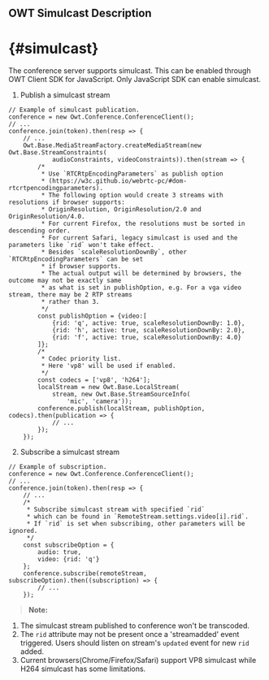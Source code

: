 OWT Simulcast Description
---------------------

# {#simulcast}
The conference server supports simulcast. This can be enabled through OWT Client SDK for JavaScript. Only JavaScript SDK can enable simulcast.

1. Publish a simulcast stream
~~~~~~{.js}
// Example of simulcast publication.
conference = new Owt.Conference.ConferenceClient();
// ...
conference.join(token).then(resp => {
    // ...
    Owt.Base.MediaStreamFactory.createMediaStream(new Owt.Base.StreamConstraints(
            audioConstraints, videoConstraints)).then(stream => {
        /*
         * Use `RTCRtpEncodingParameters` as publish option
         * (https://w3c.github.io/webrtc-pc/#dom-rtcrtpencodingparameters).
         * The following option would create 3 streams with resolutions if browser supports:
         * OriginResolution, OriginResolution/2.0 and OriginResolution/4.0.
         * For current Firefox, the resolutions must be sorted in descending order.
         * For current Safari, legacy simulcast is used and the parameters like `rid` won't take effect.
         * Besides `scaleResolutionDownBy`, other `RTCRtpEncodingParameters` can be set
         * if browser supports.
         * The actual output will be determined by browsers, the outcome may not be exactly same
         * as what is set in publishOption, e.g. For a vga video stream, there may be 2 RTP streams
         * rather than 3.
         */
        const publishOption = {video:[
            {rid: 'q', active: true, scaleResolutionDownBy: 1.0},
            {rid: 'h', active: true, scaleResolutionDownBy: 2.0},
            {rid: 'f', active: true, scaleResolutionDownBy: 4.0}
        ]};
        /*
         * Codec priority list.
         * Here 'vp8' will be used if enabled.
         */
        const codecs = ['vp8', 'h264'];
        localStream = new Owt.Base.LocalStream(
            stream, new Owt.Base.StreamSourceInfo(
                'mic', 'camera'));
        conference.publish(localStream, publishOption, codecs).then(publication => {
            // ...
        });
    });
~~~~~~

2. Subscribe a simulcast stream
~~~~~~{.js}
// Example of subscription.
conference = new Owt.Conference.ConferenceClient();
// ...
conference.join(token).then(resp => {
    // ...
    /*
     * Subscribe simulcast stream with specified `rid`
     * which can be found in `RemoteStream.settings.video[i].rid`.
     * If `rid` is set when subscribing, other parameters will be ignored.
     */
    const subscribeOption = {
        audio: true,
        video: {rid: 'q'}
    };
    conference.subscribe(remoteStream, subscribeOption).then((subscription) => {
        // ...
    });
~~~~~~

> **Note:**
1. The simulcast stream published to conference won't be transcoded.
2. The `rid` attribute may not be present once a 'streamadded' event triggered. Users should listen on stream's `updated`
event for new `rid` added.
3. Current browsers(Chrome/Firefox/Safari) support VP8 simulcast while H264 simulcast has some limitations.
